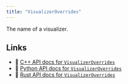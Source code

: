 ```yaml
---
title: "VisualizerOverrides"
---
```


The name of a visualizer.


## Links
 * 🌊 [C++ API docs for `VisualizerOverrides`](https://ref.rerun.io/docs/cpp/stable/structrerun_1_1components_1_1VisualizerOverrides.html?speculative-link)
 * 🐍 [Python API docs for `VisualizerOverrides`](https://ref.rerun.io/docs/python/stable/common/components?speculative-link#rerun.components.VisualizerOverrides)
 * 🦀 [Rust API docs for `VisualizerOverrides`](https://docs.rs/rerun/latest/rerun/components/struct.VisualizerOverrides.html?speculative-link)



